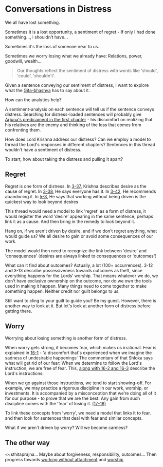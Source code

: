 # Conversations in Distress

We all have lost something.

Sometimes it is a lost opportunity, a sentiment of regret -
If only I had done something..., I shouldn't have...

Sometimes it's the loss of someone near to us.

Sometimes we worry losing what we already have:
Relations, power, goodwill, wealth...

> Our thoughts reflect the sentiment of distress with
> words like 'should', 'could', 'shouldn't'.

Given a sentence conveying our sentiment of distress,
I want to explore what the
[Gita-bhashya](https://rapalearning.com/life-and-liberty/ACover.html)
has to say about it.

How can the analytics help?

A sentiment-analysis on each sentence will tell us if the sentence conveys
distress. Searching for distress-loaded sentences will probably give
[Arjuna's predicament in the first chapter](https://rapalearning.com/life-and-liberty/Chapter%201.html#26) -
his discomfort on realizing that his relatives are the enemy and
thinking of the loss that comes from confronting them.

How does Lord Krishna address our distress?
Can we employ a model to thread the Lord's responses
in different chapters? Sentences in this thread wouldn't
have a sentiment of distress.

To start, how about taking the distress and pulling it apart?

## Regret

Regret is one form of distress. In
[3-37](https://rapalearning.com/life-and-liberty/Chapter%203.html#37),
Krishna describes desire as the cause of regret. In
[3-38](https://rapalearning.com/life-and-liberty/Chapter%203.html#38),
He says everyone has it. In
[3-42](https://rapalearning.com/life-and-liberty/Chapter%203.html#42),
He recommends abandoning it. In
[5-3](https://rapalearning.com/life-and-liberty/Chapter%205.html#3),
He says that working without being driven is
the quickest way to look beyond desires

This thread would need a model to link 'regret' as a form of distress,
it would register the word 'desire' appearing in the same sentence,
perhaps link it as a cause. And then bring in the remedy to look beyond it.

Hang on, if we aren't driven by desire, and if we don't regret anything,
what would guide us? We all desire to gain or avoid
some consequences of our work.

The model would then need to recognize the link between
'desire' and 'consequences'
(desires are always linked to consequences or 'outcomes')

What can it find about outcomes? Actually, a lot (100+ occurrences).
3-12 and 3-13 describe possessiveness towards outcomes as theft,
since everything happens for the Lords' worship. That means whatever we do,
we don't have exclusive ownership on the outcome, nor do we own the tools
used in making it happen.
Many things need to come together to make something happen.
Neither credit nor guilt belongs to us.

Still want to cling to your guilt to guide you? Be my guest.
However, there is another way to look at it.
But let's look at another form of distress before getting there.

## Worry

Worrying about losing something is another form of distress.

When worry gets strong, it becomes fear, which makes us irrational.
Fear is explained in
[16-1](https://rapalearning.com/life-and-liberty/Chapter%2016.html#1) -
'a discomfort that's experienced when we imagine the sadness of
undesirable happenings'
The commentary of that Shloka says what will get rid of our fear:
When we determine to follow the Lord's instruction, we are free of fear.
This, [along with 16-2 and 16-3](https://rapalearning.com/life-and-liberty/Chapter%2016.html#1)
describe the Lord's instructions.

When we go against those instructions, we tend to start showing-off.
For example, we may practice a rigorous discipline in our work, worship,
or investments. It is accompanied by a misconception that
we're doing all of it for our purpose - to prove that we are the best.
Any gain from such discipline comes with the 'fear' of losing it.
[(17-18)](https://rapalearning.com/life-and-liberty/Chapter%2017.html#18)

To link these concepts from 'worry', we need a model that links it to fear,
and then look for sentences that deal with fear and similar concepts.

What if we aren't driven by worry? Will we become careless?

## The other way

<<sthitaprajna...
Maybe about forgiveness, responsibility, outcomes...
Then progress towards
[working without attachment](https://rapalearning.com/life-and-liberty/karmayoga.html)
and [worship](https://<<)

